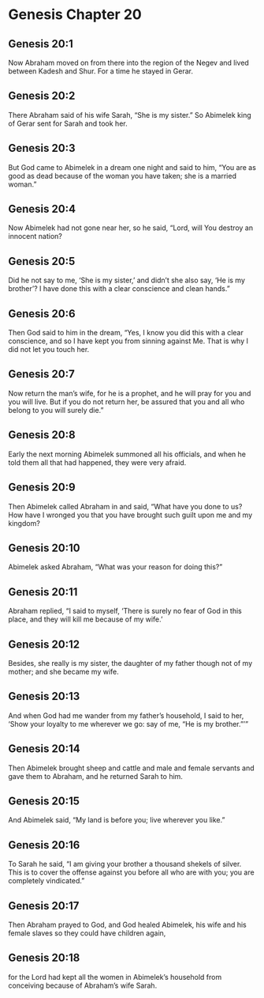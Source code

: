 # Genesis Chapter 20

## Genesis 20:1
Now Abraham moved on from there into the region of the Negev and lived between Kadesh and Shur. For a time he stayed in Gerar.

## Genesis 20:2
There Abraham said of his wife Sarah, “She is my sister.” So Abimelek king of Gerar sent for Sarah and took her.

## Genesis 20:3
But God came to Abimelek in a dream one night and said to him, “You are as good as dead because of the woman you have taken; she is a married woman.”

## Genesis 20:4
Now Abimelek had not gone near her, so he said, “Lord, will You destroy an innocent nation?

## Genesis 20:5
Did he not say to me, ‘She is my sister,’ and didn’t she also say, ‘He is my brother’? I have done this with a clear conscience and clean hands.”

## Genesis 20:6
Then God said to him in the dream, “Yes, I know you did this with a clear conscience, and so I have kept you from sinning against Me. That is why I did not let you touch her.

## Genesis 20:7
Now return the man’s wife, for he is a prophet, and he will pray for you and you will live. But if you do not return her, be assured that you and all who belong to you will surely die.”

## Genesis 20:8
Early the next morning Abimelek summoned all his officials, and when he told them all that had happened, they were very afraid.

## Genesis 20:9
Then Abimelek called Abraham in and said, “What have you done to us? How have I wronged you that you have brought such guilt upon me and my kingdom?

## Genesis 20:10
Abimelek asked Abraham, “What was your reason for doing this?”

## Genesis 20:11
Abraham replied, “I said to myself, ‘There is surely no fear of God in this place, and they will kill me because of my wife.’

## Genesis 20:12
Besides, she really is my sister, the daughter of my father though not of my mother; and she became my wife.

## Genesis 20:13
And when God had me wander from my father’s household, I said to her, ‘Show your loyalty to me wherever we go: say of me, “He is my brother.”’”

## Genesis 20:14
Then Abimelek brought sheep and cattle and male and female servants and gave them to Abraham, and he returned Sarah to him.

## Genesis 20:15
And Abimelek said, “My land is before you; live wherever you like.”

## Genesis 20:16
To Sarah he said, “I am giving your brother a thousand shekels of silver. This is to cover the offense against you before all who are with you; you are completely vindicated.”

## Genesis 20:17
Then Abraham prayed to God, and God healed Abimelek, his wife and his female slaves so they could have children again,

## Genesis 20:18
for the Lord had kept all the women in Abimelek’s household from conceiving because of Abraham’s wife Sarah.

